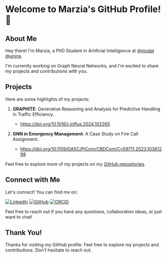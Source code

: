
<!---
marziacanzaniello/marziacanzaniello is a ✨ special ✨ repository because its `README.md` (this file) appears on your GitHub profile.
You can click the Preview link to take a look at your changes.
--->

# Welcome to Marzia's GitHub Profile! 👋

## About Me

Hey there! I'm Marzia, a PhD Student in Artificial Intelligence at @[modal](https://www.labdma.unina.it) @[unina](https://www.unina.it/).
 
I'm currently working on Graph Neural Networks, and I'm excited to share my projects and contributions with you.

## Projects

Here are some highlights of my projects:

1. **GRAPHITE**: Generative Reasoning and Analysis for Predictive Handling in Traffic Efficiency.
   - https://doi.org/10.1016/j.inffus.2024.102265

2. **GNN in Emergency Management**: A Case Study on Fire Call Assignment.
   - https://doi.org/10.1109/DASC/PiCom/CBDCom/Cy59711.2023.10361298

Feel free to explore more of my projects on my [GitHub repositories](https://github.com/marziacanzaniello).

## Connect with Me

Let's connect! You can find me on:

[![LinkedIn](https://upload.wikimedia.org/wikipedia/commons/thumb/c/ca/LinkedIn_logo_initials.png/40px-LinkedIn_logo_initials.png)](https://www.linkedin.com/in/marzia-canzaniello-0253081a1/)
[![GitHub](https://upload.wikimedia.org/wikipedia/commons/thumb/9/91/Octicons-mark-github.svg/40px-Octicons-mark-github.svg.png)](https://github.com/marziacanzaniello)
[![ORCID](https://upload.wikimedia.org/wikipedia/commons/thumb/0/06/ORCID_iD.svg/40px-ORCID_iD.svg.png)](https://orcid.org/0009-0008-3382-9890)

Feel free to reach out if you have any questions, collaboration ideas, or just want to chat!

## Thank You!

Thanks for visiting my GitHub profile. Feel free to explore my projects and contributions. Don't hesitate to reach out.
